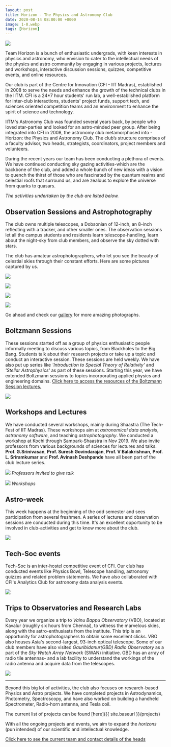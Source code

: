 ```yaml
---
layout: post
title: Horizon - The Physics and Astronomy Club
date: 2020-08-14 08:00:00 +0000
image: 1-0.webp
tags: [Horizon]
---
```


![]({{site.baseurl}}/img/1-1.webp)

Team Horizon is a bunch of enthusiastic undergrads, with keen interests in physics and astronomy, who envision to cater to the intellectual needs of the physics and astro community by engaging in various projects, lectures and workshops, interactive discussion sessions, quizzes, competitive events, and online resources.

Our club is part of the Centre for Innovation (CFI - IIT Madras), established in 2008 to serve the needs and enhance the growth of the technical clubs in the IITM. CFI is a 24\*7 hour students' run lab, a well-established platform for inter-club interactions, students' project funds, support tech, and sciences oriented competition teams and an environment to enhance the spirit of science and technology.

IITM's Astronomy Club was founded several years back, by people who loved star-parties and looked for an astro-minded peer group. After being integrated into CFI in 2008, the astronomy club metamorphosed into - Horizon: the Physics and Astronomy Club. The club’s structure comprises of a faculty advisor, two heads, strategists, coordinators, project members and
volunteers.

During the recent years our team has been conducting a plethora of events. We have continued conducting sky gazing activities-which are the backbone of the club, and added a whole bunch of new ideas with a vision to quench the thirst of those who are fascinated by the quantum realms and celestial roofs that surround us, and are zealous to explore the universe from quarks to quasars.

_The activities undertaken by the club are listed below._

## Observation Sessions and Astrophotography

The club owns multiple telescopes, a Dobsonian of 12-inch, an 8-inch reflecting with a tracker, and other smaller ones. The observation sessions let all the campus students and residents learn telescope-handling, learn about the night-sky from club members, and observe the sky dotted with stars.

The club has amateur astrophotographers, who let you see the beauty of celestial skies through their constant efforts. Here are some pictures captured by us.

![]({{site.baseurl}}/img/1-2.webp)

![]({{site.baseurl}}/img/1-3.webp)

![]({{site.baseurl}}/img/1-4.webp)

![]({{site.baseurl}}/img/1-5.webp)

Go ahead and check our [gallery]({{site.baseurl}}/gallery "Gallery") for more amazing photographs.

## Boltzmann Sessions

These sessions started off as a group of physics enthusiastic people informally meeting to discuss various topics, from Blackholes to the Big Bang. Students talk about their research projects or take up a topic and conduct an interactive session. These sessions are held weekly. We have also put up series like _'Introduction to Special Theory of Relativity'_ and _'Stellar Astrophysics'_ as part of these sessions. Starting this year, we have extended Boltzmann sessions to topics incorporating applied physics and engineering domains. [Click here to access the resources of the Boltzmann Session lectures.]({{site.baseurl}}/resources/#boltzmann-sessions)

![]({{site.baseurl}}/img/1-6.webp)

## Workshops and Lectures

We have conducted several workshops, mainly during Shaastra (The Tech-Fest of IIT Madras). These workshops aim at _astronomical data analysis_, _astronomy software_, and teaching _astrophotography_. We conducted a workshop at Kochi through Sampark-Shaastra in Nov 2019.
We also invite professors from various backgrounds of sciences for lectures and talks. **Prof. G.Srinivasan**, **Prof. Suresh Govindarajan**, **Prof. V Balakrishnan**, **Prof. L. Sriramkumar** and **Prof. Avinash Deshpande** have all been part of the club lecture series.

![]({{site.baseurl}}/img/1-7.webp)
_Professors invited to give talk_

![]({{site.baseurl}}/img/1-8.webp)
_Workshops_

## Astro-week

This week happens at the beginning of the odd semester and sees participation from several freshmen. A series of lectures and observation sessions are conducted during this time. It's an excellent opportunity to be involved in club-activities and get to know more about the club.

![]({{site.baseurl}}/img/1-9.webp)

## Tech-Soc events

Tech-Soc is an inter-hostel competitive event of CFI. Our club has conducted events like Physics Bowl, Telescope handling, astronomy quizzes and related problem statements. We have also collaborated with CFI's Analytics Club for astronomy data analysis events.

![]({{site.baseurl}}/img/1-10.webp)

## Trips to Observatories and Research Labs

Every year we organize a trip to _Vainu Bappu Observatory_ (VBO), located at Kavalur (roughly six hours from Chennai), to witness the marvelous skies, along with the astro-enthusiasts from the institute. This trip is an opportunity for astrophotographers to obtain some excellent clicks. VBO also houses Asia's second-largest, 93-inch optical telescope.
Some of our club members have also visited _Gauribidanur(GBD) Radio Observatory_ as a part of the _Sky Watch Array Network_ (SWAN) initiative. GBD has an array of radio tile antennas- and a lab facility to understand the workings of the radio antenna and acquire data from the telescopes.

![]({{site.baseurl}}/img/1-11.webp)

<hr>

Beyond this big lot of activities, the club also focuses on research-based Physics and Astro projects. We have completed projects in Astrodynamics, Photometry, Spectroscopy, and have also worked on building a handheld Spectrometer, Radio-horn antenna, and Tesla coil.

The current list of projects can be found [here]({{ site.baseurl }}/projects)

With all the ongoing projects and events, we aim to expand the _horizons_ (pun intended) of our scientific and intellectual knowledge.

[Click here to see the current team and contact details of the heads]({{site.baseurl}}/about#horizon-2020-team)
